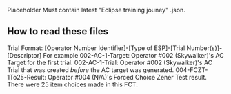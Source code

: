 Placeholder
Must contain latest "Eclipse training jouney" .json.

How to read these files
-----------------------
Trial Format:
[Operator Number Identifier]-[Type of ESP]-[Trial Number(s)]-[Descriptor]
For example
002-AC-1-Target: Operator #002 (Skywalker)'s AC Target for the first trial.
002-AC-1-Trial: Operator #002 (Skywalker)'s AC Trial that was created *before* the AC target was generated.
004-FCZT-1To25-Result: Operator #004 (N/A)'s Forced Choice Zener Test result. There were 25 item choices made in this FCT.

